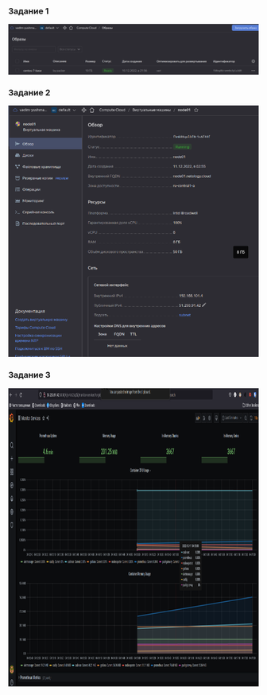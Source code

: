 ### Задание 1 

<p align="center">
  <img src="pictures/dz5.4_1.png">
</p>

### Задание 2

<p align="center">
  <img src="pictures/dz5.4_2.png">
</p>

### Задание 3 

<p align="center">
  <img width="1200" height="600" src="pictures/dz5.4_3.png">
</p>

